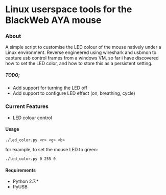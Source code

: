 # Linux userspace tools for the BlackWeb AYA mouse
### About
A simple script to customise the LED colour of the mouse natively under a Linux environment.
Reverse engineered using wireshark and usbmon to capture usb control frames from a windows VM, so far i have discovered how to set the LED color, and how to store this as a persistent setting.

##### TODO;
* Add support for turning the LED off
* Add support to configure LED effect (on, breathing, cycle)

### Current Features
* LED colour control

#### Usage
```
./led_color.py <r> <g> <b>
```
for example, to set the mouse LED to green:
```
./led_color.py 0 255 0
```

#### Requirements
* Python 2.7.*
* PyUSB
